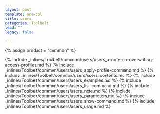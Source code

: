 ```yaml
---
layout: post
template: one-col
title: users
categories: Toolbelt
lead: ""
legacy: false

---
```

{% assign product = "common" %}

{% include _inlines/Toolbelt/common/users/users_a-note-on-overwriting-access-profiles.md %}
{% include _inlines/Toolbelt/common/users/users_apply-profile-command.md %}
{% include _inlines/Toolbelt/common/users/users_contents.md %}
{% include _inlines/Toolbelt/common/users/users_examples.md %}
{% include _inlines/Toolbelt/common/users/users_list-command.md %}
{% include _inlines/Toolbelt/common/users/users_note.md %}
{% include _inlines/Toolbelt/common/users/users_parameters.md %}
{% include _inlines/Toolbelt/common/users/users_show-command.md %}
{% include _inlines/Toolbelt/common/users/users_usage.md %}
